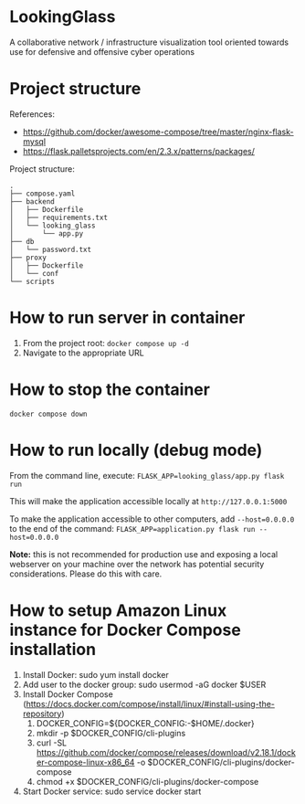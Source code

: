 # LookingGlass
A collaborative network / infrastructure visualization tool oriented towards use for defensive and offensive cyber operations

# Project structure

References:

- https://github.com/docker/awesome-compose/tree/master/nginx-flask-mysql
- https://flask.palletsprojects.com/en/2.3.x/patterns/packages/

Project structure:
```
.
├── compose.yaml
├── backend
│   ├── Dockerfile
│   ├── requirements.txt
│   └── looking_glass
│       └── app.py
├── db
│   └── password.txt
├── proxy
│   ├── Dockerfile
│   └── conf
└── scripts
```

# How to run server in container

1. From the project root: `docker compose up -d`
1. Navigate to the appropriate URL

# How to stop the container

`docker compose down`

# How to run locally (debug mode)

From the command line, execute: `FLASK_APP=looking_glass/app.py flask run`

This will make the application accessible locally at `http://127.0.0.1:5000`

To make the application accessible to other computers, add `--host=0.0.0.0` to the end of the command: `FLASK_APP=application.py flask run --host=0.0.0.0`

**Note:** this is not recommended for production use and exposing a local webserver on your machine over the network has potential security considerations. Please do this with care.

# How to setup Amazon Linux instance for Docker Compose installation

1. Install Docker: sudo yum install docker
1. Add user to the docker group: sudo usermod -aG docker $USER
1. Install Docker Compose (https://docs.docker.com/compose/install/linux/#install-using-the-repository)
   1. DOCKER_CONFIG=${DOCKER_CONFIG:-$HOME/.docker}
   1. mkdir -p $DOCKER_CONFIG/cli-plugins
   1. curl -SL https://github.com/docker/compose/releases/download/v2.18.1/docker-compose-linux-x86_64 -o $DOCKER_CONFIG/cli-plugins/docker-compose
   1. chmod +x $DOCKER_CONFIG/cli-plugins/docker-compose
1. Start Docker service: sudo service docker start
